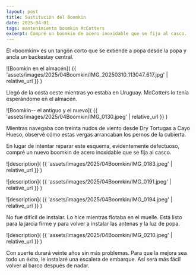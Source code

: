 ```yaml
---
layout: post
title: Sustitución del Boomkin
date: 2025-04-01
tags: mantenimiento boomkin McCotters
excerpt: Compré un boomkin de acero inoxidable que se fija al casco.
---
```


El «boomkin» es un tangón corto que se extiende a popa desde la popa y ancla un
backestay central.

![Boomkin en el almacén](
  {{ 'assets/images/2025/04Boomkin/IMG_20250310_113047_617.jpg' | relative_url }}
)

Llegó de la costa oeste mientras yo estaba en Uruguay. McCotters lo tenía
esperándome en el almacén.

![Boomkin-- el antiguo y el nuevo](
  {{ 'assets/images/2025/04Boomkin/IMG_0130.jpeg' | relative_url }}
)

Mientras navegaba con treinta nudos de viento desde Dry Tortugas a Cayo Hueso,
observé cómo estas vergas arrancaban los pernos de la cubierta.

En lugar de intentar reparar este esquema, evidentemente defectuoso, compré un
nuevo boomkin de acero inoxidable que se fija al casco.

![description](
  {{ 'assets/images/2025/04Boomkin/IMG_0183.jpeg' | relative_url }}
)

![description](
  {{ 'assets/images/2025/04Boomkin/IMG_0191.jpeg' | relative_url }}
)

![description](
  {{ 'assets/images/2025/04Boomkin/IMG_0194.jpeg' | relative_url }}
)

No fue difícil de instalar. Lo hice mientras flotaba en el muelle.
Está listo para la jarcia firme y para volver a instalar las antenas y la luz
de popa.

![description](
  {{ 'assets/images/2025/04Boomkin/IMG_0210.jpeg' | relative_url }}
)

Con suerte durará veinte años sin más problemas. Para que la mejora sea todo un
éxito, le instalaré una escalera de embarque. Así será más fácil volver al
barco después de nadar.

